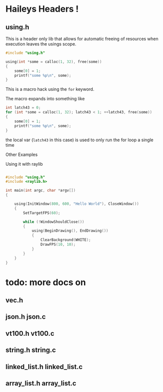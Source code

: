 

# Haileys Headers !

## using.h

This is a header only lib that allows for automatic freeing of resources when execution leaves the usings scope. 


``` c
#include "using.h"

using(int *some = calloc(1, 32), free(some))
{
    some[0] = 1;
    printf("some %p\n", some);
}
```
This is a macro hack using the `for` keyword.

The macro expands into something like

``` c
int latch43 = 0;
for (int *some = calloc(1, 32); latch43 < 1; ++latch43, free(some))
{
    some[0] = 1;
    printf("some %p\n", some);
}
```

the local var (`latch43` in this case) is used to only run the for loop a single time

Other Examples

Using it with raylib
``` c

#include "using.h"
#include <raylib.h>

int main(int argc, char *argv[])
{

    using(InitWindow(800, 600, "Hello World"), CloseWindow())
    {
        SetTargetFPS(60);

        while (!WindowShouldClose())
        {
            using(BeginDrawing(), EndDrawing())
            {
                ClearBackground(WHITE);
                DrawFPS(10, 10);
            }
        }
    }
}
```


# todo: more docs on
## vec.h
## json.h json.c
## vt100.h vt100.c
## string.h string.c
## linked_list.h linked_list.c
## array_list.h array_list.c
